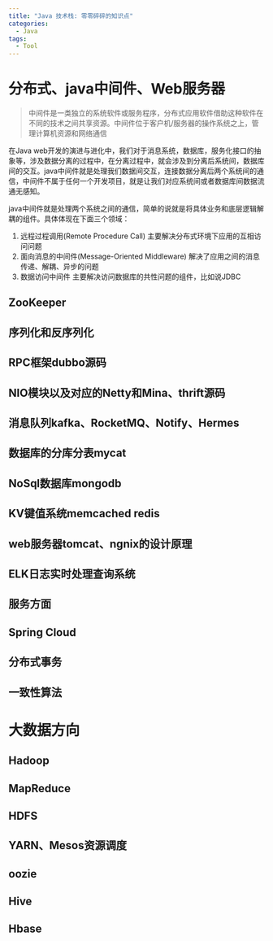 ```yaml
---
title: "Java 技术栈: 零零碎碎的知识点"
categories:
  - Java
tags:
  - Tool
---
```

# 分布式、java中间件、Web服务器
>中间件是一类独立的系统软件或服务程序，分布式应用软件借助这种软件在不同的技术之间共享资源。中间件位于客户机/服务器的操作系统之上，管理计算机资源和网络通信

在Java web开发的演进与进化中，我们对于消息系统，数据库，服务化接口的抽象等，涉及数据分离的过程中，在分离过程中，就会涉及到分离后系统间，数据库间的交互。java中间件就是处理我们数据间交互，连接数据分离后两个系统间的通信，中间件不属于任何一个开发项目，就是让我们对应系统间或者数据库间数据流通无感知。

java中间件就是处理两个系统之间的通信，简单的说就是将具体业务和底层逻辑解耦的组件。具体体现在下面三个领域：
1. 远程过程调用(Remote Procedure Call)
主要解决分布式环境下应用的互相访问问题
2. 面向消息的中间件(Message-Oriented Middleware)
解决了应用之间的消息传递、解耦、异步的问题
3. 数据访问中间件
主要解决访问数据库的共性问题的组件，比如说JDBC
## ZooKeeper
## 序列化和反序列化
## RPC框架dubbo源码
## NIO模块以及对应的Netty和Mina、thrift源码
## 消息队列kafka、RocketMQ、Notify、Hermes
## 数据库的分库分表mycat
## NoSql数据库mongodb
## KV键值系统memcached redis
## web服务器tomcat、ngnix的设计原理
## ELK日志实时处理查询系统
## 服务方面
## Spring Cloud
## 分布式事务
## 一致性算法




# 大数据方向
## Hadoop
## MapReduce
## HDFS
## YARN、Mesos资源调度
## oozie
## Hive
## Hbase




